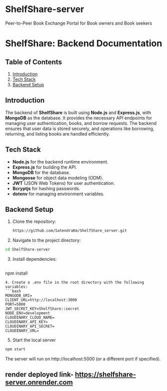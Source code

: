 # ShelfShare-server
Peer-to-Peer Book Exchange Portal for Book owners and Book seekers

# ShelfShare: Backend Documentation

## Table of Contents
1. [Introduction](#introduction)
2. [Tech Stack](#tech-stack)
3. [Backend Setup](#backend-setup)

## Introduction
The backend of **ShelfShare** is built using **Node.js** and **Express.js**, with **MongoDB** as the database. It provides the necessary API endpoints for managing user authentication, books, and borrow requests. The backend ensures that user data is stored securely, and operations like borrowing, returning, and listing books are handled efficiently.

## Tech Stack
- **Node.js** for the backend runtime environment.
- **Express.js** for building the API.
- **MongoDB** for the database.
- **Mongoose** for object data modeling (ODM).
- **JWT** (JSON Web Tokens) for user authentication.
- **Bcryptjs** for hashing passwords.
- **dotenv** for managing environment variables.

## Backend Setup

1. Clone the repository:
   ```bash
   https://github.com/SatendraKm/ShelfShare_server.git
   ```

2. Navigate to the project directory:

```bash
cd ShelfShare-server
```
3. Install dependencies:
   ```bash
npm install
```
4. Create a .env file in the root directory with the following variables:
```bash
MONGODB_URI=
CLIENT_URL=http://localhost:3000
PORT=5000
JWT_SECRET_KEY=ShelfShare::secret
NODE_ENV=development
CLOUDINARY_CLOUD_NAME=
CLOUDINARY_API_KEY=
CLOUDINARY_API_SECRET=
CLOUDINARY_URL=
```

5. Start the local server
```bash
npm start
```

The server will run on http://localhost:5000 (or a different port if specified).

## render deployed link- https://shelfshare-server.onrender.com
